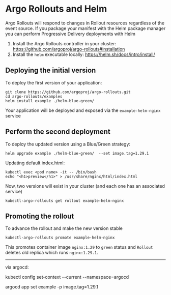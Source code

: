 # Argo Rollouts and Helm

Argo Rollouts will respond to changes in Rollout resources
regardless of the event source. If you package your manifest
with the Helm package manager you can perform Progressive Delivery deployments with Helm

1. Install the Argo Rollouts controller in your cluster: https://github.com/argoproj/argo-rollouts#installation
2. Install the `helm` executable locally: https://helm.sh/docs/intro/install/

## Deploying the initial version

To deploy the first version of your application:

```
git clone https://github.com/argoproj/argo-rollouts.git
cd argo-rollouts/examples
helm install example ./helm-blue-green/
```

Your application will be deployed and exposed via the `example-helm-nginx` service

## Perform the second deployment

To deploy the updated version using a Blue/Green strategy:

```
helm upgrade example ./helm-blue-green/  --set image.tag=1.29.1
```

Updating default index.html:

```
kubectl exec <pod name> -it -- /bin/bash 
echo "<h1>preview</h1>" > /usr/share/nginx/html/index.html
```

Now, two versions will exist in your cluster (and each one has an associated service)

```
kubectl-argo-rollouts get rollout example-helm-nginx
```

## Promoting the rollout

To advance the rollout and make the new version stable

```
kubectl-argo-rollouts promote example-helm-nginx
```

This promotes container image `nginx:1.29` to `green` status and `Rollout` deletes old replica which runs `nginx:1.29.1`.

 -------------------------------------------------------
via argocd:

kubectl config set-context --current --namespace=argocd

argocd app set example -p image.tag=1.29.1
